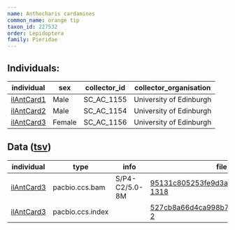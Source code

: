 ```yaml
---
name: Anthocharis cardamines
common_name: orange tip
taxon_id: 227532
order: Lepidoptera
family: Pieridae
---
```


## Individuals:

| individual | sex | collector_id | collector_organisation |
| ---------- | --- | ------------ | ---------------------- |
| [ilAntCard1](ilAntCard1.md) | Male | SC_AC_1155 | University of Edinburgh |
| [ilAntCard2](ilAntCard2.md) | Male | SC_AC_1154 | University of Edinburgh |
| [ilAntCard3](ilAntCard3.md) | Female | SC_AC_1156 | University of Edinburgh |

## Data ([tsv](Anthocharis_cardamines_data.tsv))

| individual | type | info | file |
| ---------- | ---- | ---- | ---- |
| [ilAntCard3](ilAntCard3.md) | pacbio.ccs.bam | S/P4-C2/5.0-8M | [95131c805253fe9d3a6b6bdd7f2fe7b9-1318](https://darwin.cog.sanger.ac.uk/insects/Anthocharis_cardamines/ilAntCard3/genomic_data/pacbio/m64094_191206_173655.ccs.bam) |
| [ilAntCard3](ilAntCard3.md) | pacbio.ccs.index |  | [527cb8a66d4ca998b7d6ee9723f77be7-2](https://darwin.cog.sanger.ac.uk/insects/Anthocharis_cardamines/ilAntCard3/genomic_data/pacbio/m64094_191206_173655.ccs.bam.pbi) |
